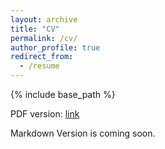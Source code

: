 ```yaml
---
layout: archive
title: "CV"
permalink: /cv/
author_profile: true
redirect_from:
  - /resume
---
```


{% include base_path %}

PDF version: [link](/files/resume.pdf)

Markdown Version is coming soon.




